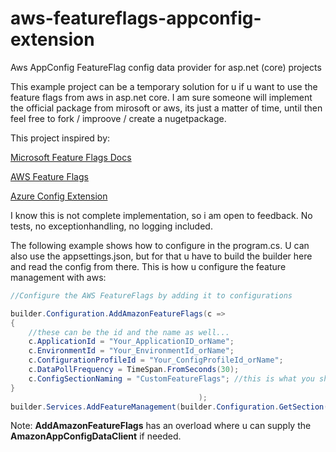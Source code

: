 # aws-featureflags-appconfig-extension
Aws AppConfig FeatureFlag config data provider for asp.net (core) projects

This example project can be a temporary solution for u if u want to use the feature flags from aws in asp.net core. I am sure someone will implement the official package from mirosoft or aws, its just a matter of time, until then feel free to fork / improove / create a nugetpackage.

This project inspired by:

[Microsoft Feature Flags Docs](https://docs.microsoft.com/en-us/azure/azure-app-configuration/use-feature-flags-dotnet-core)

[AWS Feature Flags](https://aws.amazon.com/blogs/mt/using-aws-appconfig-feature-flags/)

[Azure Config Extension](https://github.com/Azure/AppConfiguration-DotnetProvider)

I know this is not complete implementation, so i am open to feedback. No tests, no exceptionhandling, no logging included.

The following example shows how to configure in the program.cs. U can also use the appsettings.json, but for that u have to build the builder here and read the config from there.
This is how u configure the feature management with aws:

```c#
//Configure the AWS FeatureFlags by adding it to configurations

builder.Configuration.AddAmazonFeatureFlags(c =>
{
    //these can be the id and the name as well...
    c.ApplicationId = "Your_ApplicationID_orName"; 
    c.EnvironmentId = "Your_EnvironmentId_orName";
    c.ConfigurationProfileId = "Your_ConfigProfileId_orName";
    c.DataPollFrequency = TimeSpan.FromSeconds(30);
    c.ConfigSectionNaming = "CustomFeatureFlags"; //this is what you should use when u add the feature management service (next line), also can be empty.
}
                                          );
builder.Services.AddFeatureManagement(builder.Configuration.GetSection("CustomFeatureFlags"));
```

Note: <b>AddAmazonFeatureFlags</b> has an overload where u can supply the <b>AmazonAppConfigDataClient</b> if needed. 